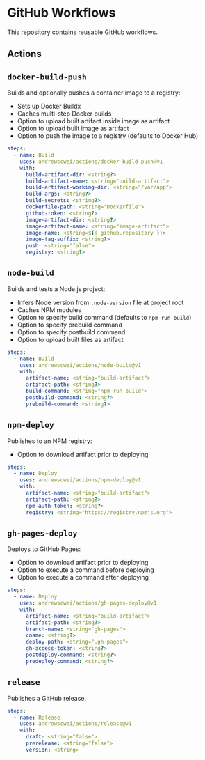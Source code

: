 # GitHub Workflows

This repository contains reusable GitHub workflows.

## Actions

## `docker-build-push`

Builds and optionally pushes a container image to a registry:

- Sets up Docker Buildx
- Caches multi-step Docker builds
- Option to upload built artifact inside image as artifact
- Option to upload built image as artifact
- Option to push the image to a registry (defaults to Docker Hub)

```yml
steps:
  - name: Build
    uses: andrewscwei/actions/docker-build-push@v1
    with:
      build-artifact-dir: <string?>
      build-artifact-name: <string="build-artifact">
      build-artifact-working-dir: <string="/var/app">
      build-args: <string?>
      build-secrets: <string?>
      dockerfile-path: <string="Dockerfile">
      github-token: <string?>
      image-artifact-dir: <string?>
      image-artifact-name: <string="image-artifact">
      image-name: <string=${{ github.repository }}>
      image-tag-suffix: <string?>
      push: <string="false">
      registry: <string?>
```

## `node-build`

Builds and tests a Node.js project:

- Infers Node version from `.node-version` file at project root
- Caches NPM modules
- Option to specify build command (defaults to `npm run build`)
- Option to specify prebuild command
- Option to specify postbuild command
- Option to upload built files as artifact

```yml
steps:
  - name: Build
    uses: andrewscwei/actions/node-build@v1
    with:
      artifact-name: <string="build-artifact">
      artifact-path: <string?>
      build-command: <string="npm run build">
      postbuild-command: <string?>
      prebuild-command: <string?>
```

## `npm-deploy`

Publishes to an NPM registry:

- Option to download artifact prior to deploying

```yml
steps:
  - name: Deploy
    uses: andrewscwei/actions/npm-deploy@v1
    with:
      artifact-name: <string="build-artifact">
      artifact-path: <string?>
      npm-auth-token: <string?>
      registry: <string="https://registry.npmjs.org">
```

## `gh-pages-deploy`

Deploys to GitHub Pages:

- Option to download artifact prior to deploying
- Option to execute a command before deploying
- Option to execute a command after deploying

```yml
steps:
  - name: Deploy
    uses: andrewscwei/actions/gh-pages-deploy@v1
    with:
      artifact-name: <string="build-artifact">
      artifact-path: <string?>
      branch-name: <string="gh-pages">
      cname: <string?>
      deploy-path: <string=".gh-pages">
      gh-access-token: <string?>
      postdeploy-command: <string?>
      predeploy-command: <string?>
```

## `release`

Publishes a GitHub release.

```yml
steps:
  - name: Release
    uses: andrewscwei/actions/release@v1
    with:
      draft: <string="false">
      prerelease: <string="false">
      version: <string>
```

